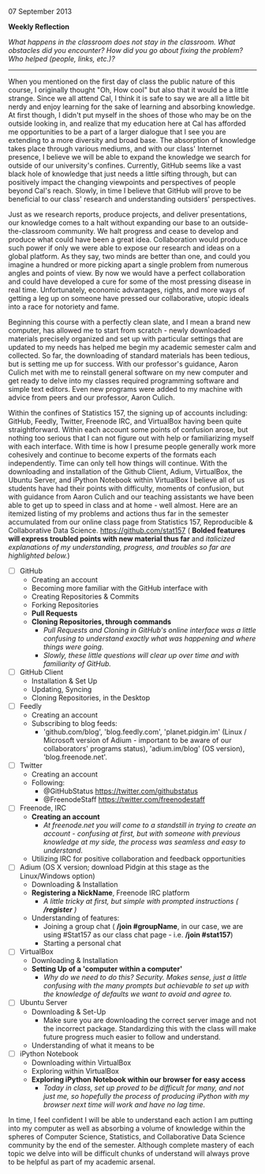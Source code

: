 07 September 2013

**Weekly Reflection**

_What happens in the classroom does not stay in the classroom. What obstacles did you encounter? How did you go about fixing the problem? Who helped (people, links, etc.)?_

-----

When you mentioned on the first day of class the public nature of this course, I originally thought "Oh, How cool" but also that it would be a little strange.  Since we all attend Cal, I think it is safe to say we are all a little bit nerdy and enjoy learning for the sake of learning and absorbing knowledge.  At first though, I didn't put myself in the shoes of those who may be on the outside looking in, and realize that my education here at Cal has afforded me opportunities to be a part of a larger dialogue that I see you are extending to a more diversity and broad base.  The absorption of knowledge takes place through various mediums, and with our class' Internet presence, I believe we will be able to expand the knowledge we search for outside of our university's confines.  Currently, GitHub seems like a vast black hole of knowledge that just needs a little sifting through, but can positively impact the changing viewpoints and perspectives of people beyond Cal's reach.  Slowly, in time I believe that GitHub will prove to be beneficial to our class' research and understanding outsiders' perspectives.

Just as we research reports, produce projects, and deliver presentations, our knowledge comes to a halt without expanding our base to an outside-the-classroom community.  We halt progress and cease to develop and produce what could have been a great idea.  Collaboration would produce such power if only we were able to expose our research and ideas on a global platform.  As they say, two minds are better than one, and could you imagine a hundred or more picking apart a single problem from numerous angles and points of view.  By now we would have a perfect collaboration and could have developed a cure for some of the most pressing disease in real time.  Unfortunately, economic advantages, rights, and more ways of getting a leg up on someone have pressed our collaborative, utopic ideals into a race for notoriety and fame.

Beginning this course with a perfectly clean slate, and I mean a brand new computer, has allowed me to start from scratch - newly downloaded materials precisely organized and set up with particular settings that are updated to my needs has helped me begin my academic semester calm and collected.  So far, the downloading of standard materials has been tedious, but is setting me up for success.  With our professor's guidance, Aaron Culich met with me to reinstall general software on my new computer and get ready to delve into my classes required programming software and simple text editors.  Even new programs were added to my machine with advice from peers and our professor, Aaron Culich.

Within the confines of Statistics 157, the signing up of accounts including: GitHub, Feedly, Twitter, Freenode IRC, and VirtualBox having been quite straightforward. Within each account some points of confusion arose, but nothing too serious that I can not figure out with help or familiarizing myself with each interface.  With time is how I presume people generally work more cohesively and continue to become experts of the formats each independently.  Time can only tell how things will continue.  With the downloading and installation of the Github Client, Adium, VirtualBox, the Ubuntu Server, and iPython Notebook within VirtualBox I believe all of us students have had their points with difficulty, moments of confusion, but with guidance from Aaron Culich and our teaching assistants we have been able to get up to speed in class and at home - well almost.  Here are an itemized listing of my problems and actions thus far in the semester accumulated from our online class page from Statistics 157, Reproducible & Collaborative Data Science. https://github.com/stat157 ( **Bolded features will express troubled points with new material thus far** and *italicized explanations of my understanding, progress, and troubles so far are highlighted below.*)

- [ ] GitHub 
	- Creating an account
	- Becoming more familiar with the GitHub interface with
	- Creating Repositories & Commits
	- Forking Repositories
	- **Pull Requests**
	- **Cloning Repositories, through commands**
		- *Pull Requests and Cloning in GitHub's online interface was a little confusing to understand exactly what was happening and where things were going.*
		- *Slowly, these little questions will clear up over time and with familiarity of GitHub.*
- [ ] GitHub Client
	- Installation & Set Up
	- Updating, Syncing
	- Cloning Repositories, in the Desktop
- [ ] Feedly
	- Creating an account
	- Subscribing to blog feeds:
		- 'github.com/blog', 'blog.feedly.com', 'planet.pidgin.im' (Linux / Microsoft version of Adium - important to be aware of our collaborators' programs status), 'adium.im/blog' (OS version), 'blog.freenode.net'.
- [ ] Twitter
	- Creating an account
	- Following:
		- @GitHubStatus https://twitter.com/githubstatus
		- @FreenodeStaff https://twitter.com/freenodestaff
- [ ] Freenode, IRC
	- **Creating an account**
		- *At freenode.net you will come to a standstill in trying to create an account - confusing at first, but with someone with previous knowledge at my side, the process was seamless and easy to understand.*
	- Utilizing IRC for positive collaboration and feedback opportunities
- [ ] Adium (OS X version; download Pidgin at this stage as the Linux/Windows option)
	- Downloading & Installation
	- **Registering a NickName**, Freenode IRC platform
		- *A little tricky at first, but simple with prompted instructions ( __/register__ )*
	- Understanding of features:
		- Joining a group chat ( __/join #groupName__, in our case, we are using #Stat157 as our class chat page - i.e. __/join #stat157__)
		- Starting a personal chat
- [ ] VirtualBox
	- Downloading & Installation
	- **Setting Up of a 'computer within a computer'**
		- *Why do we need to do this?  Security.  Makes sense, just a little confusing with the many prompts but achievable to set up with the knowledge of defaults we want to avoid and agree to.*
- [ ] Ubuntu Server
	- Downloading & Set-Up
		- Make sure you are downloading the correct server image and not the incorrect package.  Standardizing this with the class will make future progress much easier to follow and understand.
	- Understanding of what it means to be 
- [ ] iPython Notebook
	- Downloading within VirtualBox
	- Exploring within VirtualBox
	- **Exploring iPython Notebook within our browser for easy access**
		- *Today in class, set up proved to be difficult for many, and not just me, so hopefully the process of producing iPython with my browser next time will work and have no lag time.*

In time, I feel confident I will be able to understand each action I am putting into my computer as well as absorbing a volume of knowledge within the spheres of Computer Science, Statistics, and Collaborative Data Science community by the end of the semester.  Although complete mastery of each topic we delve into will be difficult chunks of understand will always prove to be helpful as part of my academic arsenal.
